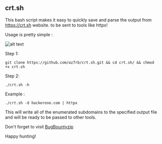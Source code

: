## crt.sh

This bash script makes it easy to quickly save and parse the output from https://crt.sh website.
 to be sent to tools like httpx!

Usage is pretty simple :

![alt text](https://raw.githubusercontent.com/az7rb/crt.sh/main/Screenshot/Screenshot_Help.png)

Step 1:
```
git clone https://github.com/az7rb/crt.sh.git && cd crt.sh/ && chmod +x crt.sh
```
Step 2:
```
./crt.sh -h
```
Example :
```
./crt.sh -d hackerone.com | httpx
```

This will write all of the enumerated subdomains to the specified output file and will be ready to be passed to other tools.

Don't forget to visit [BugBountyzip]([https://github.com/BugBountyzip)

Happy hunting!
